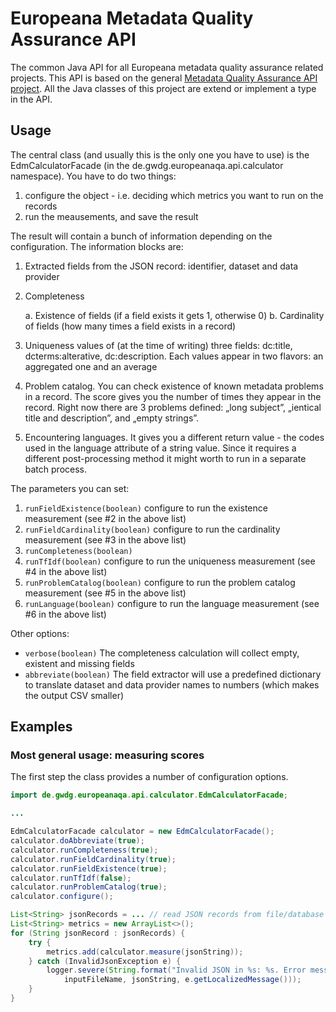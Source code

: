 # Europeana Metadata Quality Assurance API

The common Java API for all Europeana metadata quality assurance related projects. This API is based on the general [Metadata Quality Assurance API project](https://github.com/pkiraly/metadata-qa-api/). All the Java classes of this project are extend or implement a type in the API.

## Usage

The central class (and usually this is the only one you have to use) is the EdmCalculatorFacade (in the de.gwdg.europeanaqa.api.calculator namespace). You have to do two things:

1. configure the object - i.e. deciding which metrics you want to run on the records
2. run the meausements, and save the result

The result will contain a bunch of information depending on the configuration. The information blocks are:

1. Extracted fields from the JSON record: identifier, dataset and data provider
2. Completeness

	a. Existence of fields (if a field exists it gets 1, otherwise 0)
	b. Cardinality of fields (how many times a field exists in a record)

4. Uniqueness values of (at the time of writing) three fields: dc:title, dcterms:alterative, dc:description. Each values appear in two flavors: an aggregated one and an average
5. Problem catalog. You can check existence of known metadata problems in a record. The score gives you the number of times they appear in the record. Right now there are 3 problems defined: „long subject”, „ientical title and description”, and „empty strings”.
6. Encountering languages. It gives you a different return value - the codes used in the language attribute of a string value. Since it requires a different post-processing method it might worth to run in a separate batch process.
 
The parameters you can set:

1. `runFieldExistence(boolean)` configure to run the existence measurement (see #2 in the above list)
2. `runFieldCardinality(boolean)` configure to run the cardinality measurement (see #3 in the above list)
3. `runCompleteness(boolean)`
4. `runTfIdf(boolean)` configure to run the uniqueness measurement (see #4 in the above list)
5. `runProblemCatalog(boolean)` configure to run the problem catalog measurement (see #5 in the above list)
6. `runLanguage(boolean)` configure to run the language measurement (see #6 in the above list)

Other options:

* `verbose(boolean)` The completeness calculation will collect empty, existent and missing fields
* `abbreviate(boolean)` The field extractor will use a predefined dictionary to translate dataset and data provider names to numbers (which makes the output CSV smaller)


## Examples

### Most general usage: measuring scores

The first step the class provides a number of configuration options.

```java
import de.gwdg.europeanaqa.api.calculator.EdmCalculatorFacade;

...

EdmCalculatorFacade calculator = new EdmCalculatorFacade();
calculator.doAbbreviate(true);
calculator.runCompleteness(true);
calculator.runFieldCardinality(true);
calculator.runFieldExistence(true);
calculator.runTfIdf(false);
calculator.runProblemCatalog(true);
calculator.configure();

List<String> jsonRecords = ... // read JSON records from file/database
List<String> metrics = new ArrayList<>();
for (String jsonRecord : jsonRecords) {
	try {
		metrics.add(calculator.measure(jsonString));
	} catch (InvalidJsonException e) {
		logger.severe(String.format("Invalid JSON in %s: %s. Error message: %s.",
			inputFileName, jsonString, e.getLocalizedMessage()));
	}
}
```

